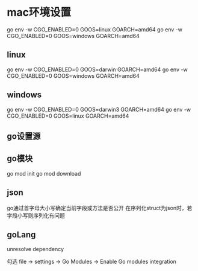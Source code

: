 
# mac环境设置
go env -w CGO_ENABLED=0 GOOS=linux   GOARCH=amd64
go env -w CGO_ENABLED=0 GOOS=windows GOARCH=amd64

## linux
go env -w CGO_ENABLED=0 GOOS=darwin   GOARCH=amd64
go env -w CGO_ENABLED=0 GOOS=windows GOARCH=amd64

## windows
go env -w CGO_ENABLED=0 GOOS=darwin3   GOARCH=amd64
go env -w CGO_ENABLED=0 GOOS=linux GOARCH=amd64


## go设置源

## go模块
go mod init
go mod download

## json
go通过首字母大小写确定当前字段或方法是否公开
在序列化struct为json时，若字段小写则序列化有问题


## goLang
unresolve dependency

勾选
file -> settings -> Go Modules -> Enable Go modules integration







